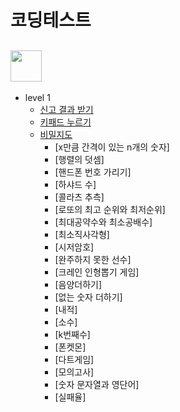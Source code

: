 # 코딩테스트

## <img src="https://velog.velcdn.com/images%2Fjesahan%2Fpost%2Fd2c41950-b7ca-45fb-876c-59c7a3ca1f99%2Fimage.png" height="50"/>

* level 1
  * [신고 결과 받기](/programmers/1level/신고%20결과%20받기/doc.md)
  * [키패드 누르기](/programmers/1level/키패드%20누르기_재윤/doc.md)
  * [비밀지도](/programmers/1level/비밀지도/doc.md)
	* [x만큼 간격이 있는 n개의 숫자]
	* [행렬의 덧셈]
	* [핸드폰 번호 가리기]
	* [하샤드 수]
	* [콜라츠 추측]
	* [로또의 최고 순위와 최저순위]
	* [최대공약수와 최소공배수]
	* [최소직사각형]
	* [시저암호]
	* [완주하지 못한 선수]
	* [크레인 인형뽑기 게임]
	* [음양더하기]
	* [없는 숫자 더하기]
	* [내적]
	* [소수]
	* [k번째수]
	* [폰켓몬]
	* [다트게임]
	* [모의고사]
	* [숫자 문자열과 영단어]
	* [실패율]
